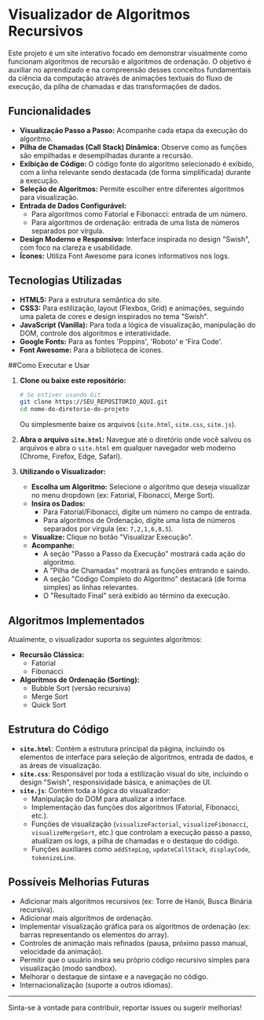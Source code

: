 # Visualizador de Algoritmos Recursivos 

Este projeto é um site interativo focado em demonstrar visualmente como funcionam algoritmos de recursão e algoritmos de ordenação. O objetivo é auxiliar no aprendizado e na compreensão desses conceitos fundamentais da ciência da computação através de animações textuais do fluxo de execução, da pilha de chamadas e das transformações de dados.

## Funcionalidades

* **Visualização Passo a Passo:** Acompanhe cada etapa da execução do algoritmo.
* **Pilha de Chamadas (Call Stack) Dinâmica:** Observe como as funções são empilhadas e desempilhadas durante a recursão.
* **Exibição de Código:** O código fonte do algoritmo selecionado é exibido, com a linha relevante sendo destacada (de forma simplificada) durante a execução.
* **Seleção de Algoritmos:** Permite escolher entre diferentes algoritmos para visualização.
* **Entrada de Dados Configurável:**
    * Para algoritmos como Fatorial e Fibonacci: entrada de um número.
    * Para algoritmos de ordenação: entrada de uma lista de números separados por vírgula.
* **Design Moderno e Responsivo:** Interface inspirada no design "Swish", com foco na clareza e usabilidade.
* **Ícones:** Utiliza Font Awesome para ícones informativos nos logs.

## Tecnologias Utilizadas

* **HTML5:** Para a estrutura semântica do site.
* **CSS3:** Para estilização, layout (Flexbox, Grid) e animações, seguindo uma paleta de cores e design inspirados no tema "Swish".
* **JavaScript (Vanilla):** Para toda a lógica de visualização, manipulação do DOM, controle dos algoritmos e interatividade.
* **Google Fonts:** Para as fontes 'Poppins', 'Roboto' e 'Fira Code'.
* **Font Awesome:** Para a biblioteca de ícones.

##Como Executar e Usar

1.  **Clone ou baixe este repositório:**
    ```bash
    # Se estiver usando Git
    git clone https://SEU_REPOSITORIO_AQUI.git
    cd nome-do-diretorio-do-projeto
    ```
    Ou simplesmente baixe os arquivos (`site.html`, `site.css`, `site.js`).

2.  **Abra o arquivo `site.html`:**
    Navegue até o diretório onde você salvou os arquivos e abra o `site.html` em qualquer navegador web moderno (Chrome, Firefox, Edge, Safari).

3.  **Utilizando o Visualizador:**
    * **Escolha um Algoritmo:** Selecione o algoritmo que deseja visualizar no menu dropdown (ex: Fatorial, Fibonacci, Merge Sort).
    * **Insira os Dados:**
        * Para Fatorial/Fibonacci, digite um número no campo de entrada.
        * Para algoritmos de Ordenação, digite uma lista de números separados por vírgula (ex: `7,2,1,6,8,5`).
    * **Visualize:** Clique no botão "Visualizar Execução".
    * **Acompanhe:**
        * A seção "Passo a Passo da Execução" mostrará cada ação do algoritmo.
        * A "Pilha de Chamadas" mostrará as funções entrando e saindo.
        * A seção "Código Completo do Algoritmo" destacará (de forma simples) as linhas relevantes.
        * O "Resultado Final" será exibido ao término da execução.

## Algoritmos Implementados

Atualmente, o visualizador suporta os seguintes algoritmos:

* **Recursão Clássica:**
    * Fatorial
    * Fibonacci
* **Algoritmos de Ordenação (Sorting):**
    * Bubble Sort (versão recursiva)
    * Merge Sort
    * Quick Sort

## Estrutura do Código

* **`site.html`**: Contém a estrutura principal da página, incluindo os elementos de interface para seleção de algoritmos, entrada de dados, e as áreas de visualização.
* **`site.css`**: Responsável por toda a estilização visual do site, incluindo o design "Swish", responsividade básica, e animações de UI.
* **`site.js`**: Contém toda a lógica do visualizador:
    * Manipulação do DOM para atualizar a interface.
    * Implementação das funções dos algoritmos (Fatorial, Fibonacci, etc.).
    * Funções de visualização (`visualizeFactorial`, `visualizeFibonacci`, `visualizeMergeSort`, etc.) que controlam a execução passo a passo, atualizam os logs, a pilha de chamadas e o destaque do código.
    * Funções auxiliares como `addStepLog`, `updateCallStack`, `displayCode`, `tokenizeLine`.

## Possíveis Melhorias Futuras

* Adicionar mais algoritmos recursivos (ex: Torre de Hanói, Busca Binária recursiva).
* Adicionar mais algoritmos de ordenação.
* Implementar visualização gráfica para os algoritmos de ordenação (ex: barras representando os elementos do array).
* Controles de animação mais refinados (pausa, próximo passo manual, velocidade da animação).
* Permitir que o usuário insira seu próprio código recursivo simples para visualização (modo sandbox).
* Melhorar o destaque de sintaxe e a navegação no código.
* Internacionalização (suporte a outros idiomas).

---

Sinta-se à vontade para contribuir, reportar issues ou sugerir melhorias!
